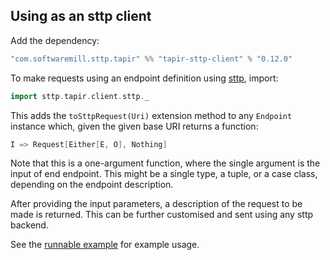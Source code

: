 ## Using as an sttp client

Add the dependency:

```scala
"com.softwaremill.sttp.tapir" %% "tapir-sttp-client" % "0.12.0"
```

To make requests using an endpoint definition using [sttp](https://github.com/softwaremill/sttp), import:

```scala
import sttp.tapir.client.sttp._
```

This adds the `toSttpRequest(Uri)` extension method to any `Endpoint` instance which, given the given base URI returns a 
function:

```scala
I => Request[Either[E, O], Nothing]
```

Note that this is a one-argument function, where the single argument is the input of end endpoint. This might be a 
single type, a tuple, or a case class, depending on the endpoint description. 

After providing the input parameters, a description of the request to be made is returned. This can be further 
customised and sent using any sttp backend.

See  the [runnable example](https://github.com/softwaremill/tapir/blob/master/examples/src/main/scala/sttp/tapir/examples/BooksExample.scala)
for example usage.
